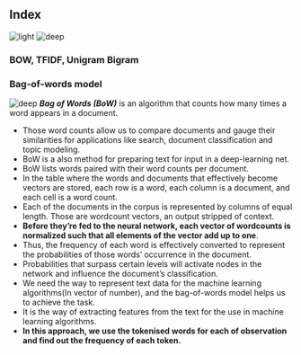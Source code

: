 ## Index
![light](https://user-images.githubusercontent.com/12748752/134754235-ae8efaf0-a27a-46f0-b439-b114cbb8cf3e.png)
![deep](https://user-images.githubusercontent.com/12748752/134754236-8d5549c9-bd05-408d-ba63-0d56ab83c999.png)

### BOW, TFIDF, Unigram Bigram

### Bag-of-words model
![deep](https://user-images.githubusercontent.com/12748752/134754236-8d5549c9-bd05-408d-ba63-0d56ab83c999.png)
**_Bag of Words (BoW)_** is an algorithm that counts how many times a word appears in a document. 
* Those word counts allow us to compare documents and gauge their similarities for applications like search, document classification and topic modeling. 
* BoW is a also method for preparing text for input in a deep-learning net.
* BoW lists words paired with their word counts per document. 
* In the table where the words and documents that effectively become vectors are stored, each row is a word, each column is a document, and each cell is a word count. 
* Each of the documents in the corpus is represented by columns of equal length. Those are wordcount vectors, an output stripped of context.
* **Before they’re fed to the neural network, each vector of wordcounts is normalized such that all elements of the vector add up to one**.
* Thus, the frequency of each word is effectively converted to represent the probabilities of those words’ occurrence in the document.
* Probabilities that surpass certain levels will activate nodes in the network and influence the document’s classification.
* We need the way to represent text data for the machine learning algorithms(In vector of number), and the bag-of-words model helps us to achieve the task.
* It is the way of extracting features from the text for the use in machine learning algorithms.
* **In this approach, we use the tokenised words for each of observation and find out the frequency of each token.**
